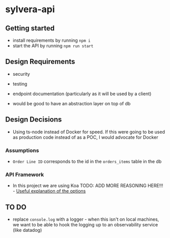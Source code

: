 # sylvera-api

## Getting started

- install requirements by running `npm i`
- start the API by running `npm run start`

## Design Requirements

- security
- testing
- endpoint documentation (particularly as it will be used by a client)

- would be good to have an abstraction layer on top of db

## Design Decisions

- Using ts-node instead of Docker for speed. If this were going to be used as production code instead of as a POC, I would advocate for Docker

### Assumptions

- `Order Line ID` corresponds to the id in the `orders_items` table in the db

### API Framework

- In this project we are using Koa
  TODO: ADD MORE REASONING HERE!!! - [Useful explanation of the options](https://nodesource.com/blog/Express-Koa-Hapi/)

## TO DO

- replace `console.log` with a logger - when this isn't on local machines, we want to be able to hook the logging up to an observability service (like datadog)
